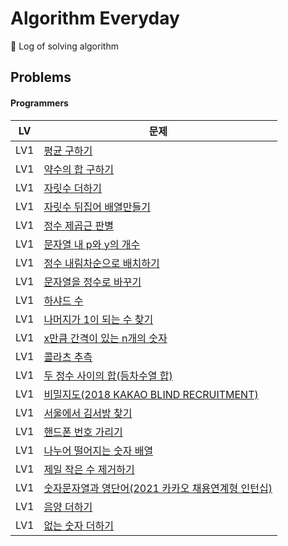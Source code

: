 # Algorithm Everyday
🥊 Log of solving algorithm

## Problems

#### Programmers

| LV  | 문제                                                                                                    |
|-----|-------------------------------------------------------------------------------------------------------|
| LV1 | [평균 구하기](https://school.programmers.co.kr/learn/courses/30/lessons/12944)                             |
| LV1 | [약수의 합 구하기](https://school.programmers.co.kr/learn/courses/30/lessons/12928)                          |
| LV1 | [자릿수 더하기](https://school.programmers.co.kr/learn/courses/30/lessons/12931)                            |
| LV1 | [자릿수 뒤집어 배열만들기](https://school.programmers.co.kr/learn/courses/30/lessons/12932)                      |
| LV1 | [정수 제곱근 판별](https://school.programmers.co.kr/learn/courses/30/lessons/12934)                          |
| LV1 | [문자열 내 p와 y의 개수](https://school.programmers.co.kr/learn/courses/30/lessons/12916)                     |
| LV1 | [정수 내림차순으로 배치하기](https://school.programmers.co.kr/learn/courses/30/lessons/12933)                     |
| LV1 | [문자열을 정수로 바꾸기](https://school.programmers.co.kr/learn/courses/30/lessons/12925)                       |
| LV1 | [하샤드 수](https://school.programmers.co.kr/learn/courses/30/lessons/12947)                              |
| LV1 | [나머지가 1이 되는 수 찾기](https://school.programmers.co.kr/learn/courses/30/lessons/87389)                    |
| LV1 | [x만큼 간격이 있는 n개의 숫자](https://school.programmers.co.kr/learn/courses/30/lessons/12954)                  |
| LV1 | [콜라츠 추측](https://school.programmers.co.kr/learn/courses/30/lessons/12943)                             |
| LV1 | [두 정수 사이의 합(등차수열 합)](https://school.programmers.co.kr/learn/courses/30/lessons/12912)                 |
| LV1 | [비밀지도(2018 KAKAO BLIND RECRUITMENT)](https://school.programmers.co.kr/learn/courses/30/lessons/17681) |
| LV1 | [서울에서 김서방 찾기](https://school.programmers.co.kr/learn/courses/30/lessons/12919)                        |
| LV1 | [핸드폰 번호 가리기](https://school.programmers.co.kr/learn/courses/30/lessons/12948)                         |
| LV1 | [나누어 떨어지는 숫자 배열](https://school.programmers.co.kr/learn/courses/30/lessons/12910)                     |
| LV1 | [제일 작은 수 제거하기](https://school.programmers.co.kr/learn/courses/30/lessons/12935)                       |
| LV1 | [숫자문자열과 영단어(2021 카카오 채용연계형 인턴십)](https://school.programmers.co.kr/learn/courses/30/lessons/81301)     |
| LV1 | [음양 더하기](https://school.programmers.co.kr/learn/courses/30/lessons/76501)                             |
| LV1 | [없는 숫자 더하기](https://school.programmers.co.kr/learn/courses/30/lessons/86051)|